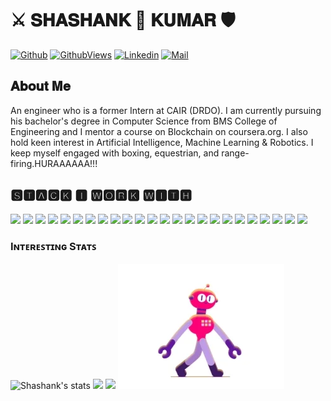 # ⚔️ 𝐒𝐇𝐀𝐒𝐇𝐀𝐍𝐊 👑 𝐊𝐔𝐌𝐀𝐑 🛡️

[![Github](https://img.shields.io/github/followers/alkhachatryan?label=Follow&style=social)](https://github.com/shashank195)
[![GithubViews](https://api.freemotion-llc.com/api/github/v1/profile-views?username=shashank195)](https://github.com/shashank195)
[![Linkedin](https://img.shields.io/badge/-Shashank%20Kumar-blue?style=flat-square&logo=linkedin&logoColor=white&link=https://www.linkedin.com/in/shashank195/)](https://www.linkedin.com/in/shashank195/)
[![Mail](https://img.shields.io/badge/-shashank.cs18@bmsce.ac.in-gray?style=flat-square&logo=gmail&logoColor=red&link=)](mailto:shashank.cs18@bmsce.ac.in)


## 𝐀𝐛𝐨𝐮𝐭 𝐌𝐞
An engineer who is a former Intern at CAIR (DRDO). I am currently pursuing his bachelor's degree in Computer Science from BMS College of Engineering and I mentor a course on Blockchain on coursera.org. I also hold keen interest in Artificial Intelligence, Machine Learning & Robotics. I keep myself engaged with boxing, equestrian, and range-firing.HURAAAAAA!!!

## 🆂🆃🅰🅲🅺 🅸 🆆🅾🆁🅺 🆆🅸🆃🅷

<code><img height="50" src="https://www.vectorlogo.zone/logos/python/python-ar21.svg"></code>
<code><img height="50" src="https://www.vectorlogo.zone/logos/djangoproject/djangoproject-ar21.svg"></code>
<code><img height="50" src="https://www.vectorlogo.zone/logos/pocoo_flask/pocoo_flask-ar21.svg"></code>
<code><img height="50" src="https://www.vectorlogo.zone/logos/qtio/qtio-ar21.svg"></code>
<code><img height="50" src="https://www.vectorlogo.zone/logos/php/php-horizontal.svg"></code>
<code><img height="50" src="https://www.vectorlogo.zone/logos/laravel/laravel-ar21.svg"></code>
<code><img height="50" src="https://www.vectorlogo.zone/logos/nodejs/nodejs-horizontal.svg"></code>
<code><img height="50" src="https://www.vectorlogo.zone/logos/socketio/socketio-ar21.svg"></code>
<code><img height="50" src="https://www.vectorlogo.zone/logos/elastic/elastic-ar21.svg"></code>
<code><img height="50" src="https://www.vectorlogo.zone/logos/redis/redis-ar21.svg"></code>
<code><img height="50" src="https://www.vectorlogo.zone/logos/postgresql/postgresql-horizontal.svg"></code>
<code><img height="50" src="https://www.vectorlogo.zone/logos/mysql/mysql-horizontal.svg"></code>
<code><img height="50" src="https://www.vectorlogo.zone/logos/sqlite/sqlite-ar21.svg"></code>
<code><img height="50" src="https://www.vectorlogo.zone/logos/github/github-ar21.svg"></code>
<code><img height="50" src="https://www.vectorlogo.zone/logos/bitbucket/bitbucket-ar21.svg"></code>
<code><img height="50" src="https://www.vectorlogo.zone/logos/atlassian_jira/atlassian_jira-ar21.svg"></code>
<code><img height="50" src="https://www.vectorlogo.zone/logos/getpostman/getpostman-ar21.svg"></code>
<code><img height="50" src="https://www.vectorlogo.zone/logos/git-scm/git-scm-ar21.svg"></code>
<code><img height="50" src="https://www.vectorlogo.zone/logos/apache/apache-official.svg"></code>
<code><img height="50" src="https://www.vectorlogo.zone/logos/centos/centos-ar21.svg"></code>
<code><img height="50" src="https://www.vectorlogo.zone/logos/linux/linux-ar21.svg"></code>
<code><img height="50" src="https://www.vectorlogo.zone/logos/ubuntu/ubuntu-ar21.svg"></code>
<code><img height="50" src="https://www.vectorlogo.zone/logos/raspberrypi/raspberrypi-ar21.svg"></code>
<code><img height="50" src="https://www.vectorlogo.zone/logos/gnu_bash/gnu_bash-ar21.svg"></code>


### Iɴᴛᴇʀᴇꜱᴛɪɴɢ Sᴛᴀᴛꜱ

![Shashank's stats](https://github-readme-stats.vercel.app/api?username=shashank195&show_icons=true)
<code><img height="194" src="https://github.com/shashank195/shashank195/blob/master/Military%20exoskeleton%20animation.gif"></code>
<a href= "https://github.com/anuraghazra/github-readme-stats"><img src= "https://github-readme-stats.vercel.app/api/top-langs/?username=shashank195&layout=compact" /></a>
![image](https://github.com/shashank195/shashank195/blob/master/200.webp)








